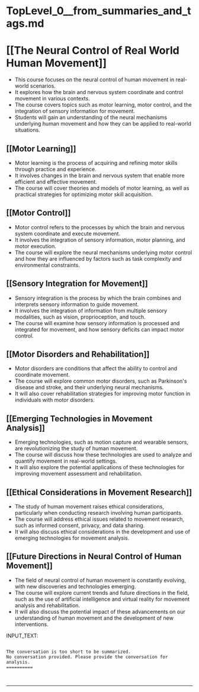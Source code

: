 # TopLevel_0__from_summaries_and_tags.md

# [[The Neural Control of Real World Human Movement]]
- This course focuses on the neural control of human movement in real-world scenarios.
- It explores how the brain and nervous system coordinate and control movement in various contexts.
- The course covers topics such as motor learning, motor control, and the integration of sensory information for movement.
- Students will gain an understanding of the neural mechanisms underlying human movement and how they can be applied to real-world situations.

## [[Motor Learning]]
- Motor learning is the process of acquiring and refining motor skills through practice and experience.
- It involves changes in the brain and nervous system that enable more efficient and effective movement.
- The course will cover theories and models of motor learning, as well as practical strategies for optimizing motor skill acquisition.

## [[Motor Control]]
- Motor control refers to the processes by which the brain and nervous system coordinate and execute movement.
- It involves the integration of sensory information, motor planning, and motor execution.
- The course will explore the neural mechanisms underlying motor control and how they are influenced by factors such as task complexity and environmental constraints.

## [[Sensory Integration for Movement]]
- Sensory integration is the process by which the brain combines and interprets sensory information to guide movement.
- It involves the integration of information from multiple sensory modalities, such as vision, proprioception, and touch.
- The course will examine how sensory information is processed and integrated for movement, and how sensory deficits can impact motor control.

## [[Motor Disorders and Rehabilitation]]
- Motor disorders are conditions that affect the ability to control and coordinate movement.
- The course will explore common motor disorders, such as Parkinson's disease and stroke, and their underlying neural mechanisms.
- It will also cover rehabilitation strategies for improving motor function in individuals with motor disorders.

## [[Emerging Technologies in Movement Analysis]]
- Emerging technologies, such as motion capture and wearable sensors, are revolutionizing the study of human movement.
- The course will discuss how these technologies are used to analyze and quantify movement in real-world settings.
- It will also explore the potential applications of these technologies for improving movement assessment and rehabilitation.

## [[Ethical Considerations in Movement Research]]
- The study of human movement raises ethical considerations, particularly when conducting research involving human participants.
- The course will address ethical issues related to movement research, such as informed consent, privacy, and data sharing.
- It will also discuss ethical considerations in the development and use of emerging technologies for movement analysis.

## [[Future Directions in Neural Control of Human Movement]]
- The field of neural control of human movement is constantly evolving, with new discoveries and technologies emerging.
- The course will explore current trends and future directions in the field, such as the use of artificial intelligence and virtual reality for movement analysis and rehabilitation.
- It will also discuss the potential impact of these advancements on our understanding of human movement and the development of new interventions.

INPUT_TEXT:

```

The conversation is too short to be summarized.
No conversation provided. Please provide the conversation for analysis.
==========



```

___


